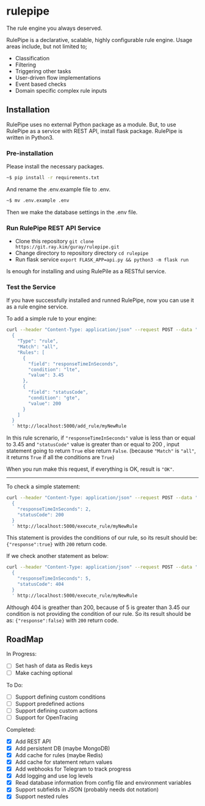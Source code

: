 # rulepipe

The rule engine you always deserved.

RulePipe is a declarative, scalable, highly configurable rule engine. Usage areas include, but not limited to;

- Classification
- Filtering
- Triggering other tasks
- User-driven flow implementations
- Event based checks
- Domain specific complex rule inputs

## Installation

RulePipe uses no external Python package as a module. But, to use RulePipe
as a service with REST API, install flask package. RulePipe is written in
Python3.

### Pre-installation

Please install the necessary packages.

```sh
~$ pip install -r requirements.txt
```

And rename the .env.example file to .env.

```sh
~$ mv .env.example .env
```

Then we make the database settings in the .env file.

### Run RulePipe REST API Service

- Clone this repository `git clone https://git.ray.kim/guray/rulepipe.git`
- Change directory to repository directory `cd rulepipe`
- Run flask service `export FLASK_APP=api.py && python3 -m flask run`

Is enough for installing and using RulePile as a RESTful service.

### Test the Service

If you have successfully installed and runned RulePipe, now you can use it as a
rule engine service.

To add a simple rule to your engine:

~~~sh
curl --header "Content-Type: application/json" --request POST --data '
  {
    "Type": "rule",
    "Match": "all",
    "Rules": [
      {
        "field": "responseTimeInSeconds",
        "condition": "lte",
        "value": 3.45
      },
      {
        "field": "statusCode",
        "condition": "gte",
        "value": 200
      }
    ]
  }
  ' http://localhost:5000/add_rule/myNewRule
~~~

In this rule screnario, if `"responseTimeInSeconds"` value is less than or
equal to 3.45 and `"statusCode"` value is greater than or equal to 200 ,
input statement going to return `True` else return `False`.
(because `"Match"` is `"all"`, it returns `True` if all the conditions are `True`)

When you run make this request, if everything is OK, result is `"OK"`.

---

To check a simple statement:

~~~sh
curl --header "Content-Type: application/json" --request POST --data '
  {
    "responseTimeInSeconds": 2,
    "statusCode": 200
  }
  ' http://localhost:5000/execute_rule/myNewRule
~~~

This statement is provides the conditions of our rule, so its result should be:
`{"response":true}` with `200` return code.

If we check another statement as below:

~~~sh
curl --header "Content-Type: application/json" --request POST --data '
  {
    "responseTimeInSeconds": 5,
    "statusCode": 404
  }
  ' http://localhost:5000/execute_rule/myNewRule
~~~

Although 404 is greather than 200, because of 5 is greater than 3.45
our condition is not providing the condition of our rule. So its result should
be as:
`{"response":false}` with `200` return code.

## RoadMap

In Progress:

- [ ] Set hash of data as Redis keys
- [ ] Make caching optional

To Do:

- [ ] Support defining custom conditions
- [ ] Support predefined actions
- [ ] Support defining custom actions
- [ ] Support for OpenTracing

Completed:

- [x] Add REST API
- [x] Add persistent DB (maybe MongoDB)
- [x] Add cache for rules (maybe Redis)
- [x] Add cache for statement return values
- [x] Add webhooks for Telegram to track progress
- [x] Add logging and use log levels
- [x] Read database information from config file and environment variables
- [x] Support subfields in JSON (probably needs dot notation)
- [x] Support nested rules
